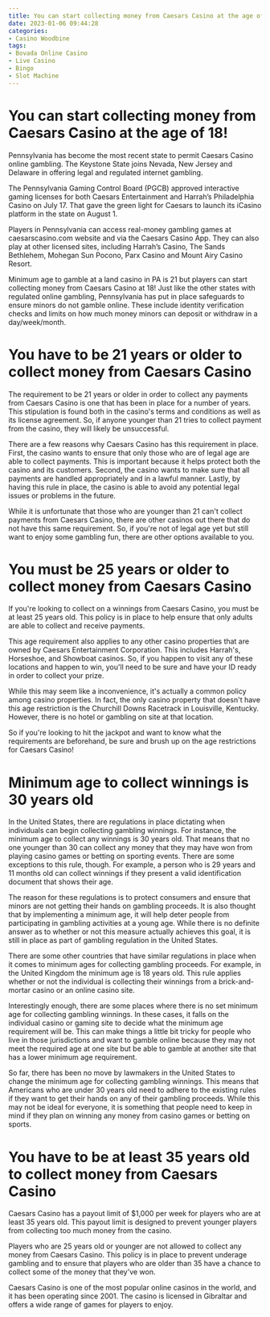 ```yaml
---
title: You can start collecting money from Caesars Casino at the age of 18! 
date: 2023-01-06 09:44:28
categories:
- Casino Woodbine
tags:
- Bovada Online Casino
- Live Casino
- Bingo
- Slot Machine
---
```



#  You can start collecting money from Caesars Casino at the age of 18! 

Pennsylvania has become the most recent state to permit Caesars Casino online gambling. The Keystone State joins Nevada, New Jersey and Delaware in offering legal and regulated internet gambling.

The Pennsylvania Gaming Control Board (PGCB) approved interactive gaming licenses for both Caesars Entertainment and Harrah’s Philadelphia Casino on July 17. That gave the green light for Caesars to launch its iCasino platform in the state on August 1.

Players in Pennsylvania can access real-money gambling games at caesarscasino.com website and via the Caesars Casino App. They can also play at other licensed sites, including Harrah’s Casino, The Sands Bethlehem, Mohegan Sun Pocono, Parx Casino and Mount Airy Casino Resort.

Minimum age to gamble at a land casino in PA is 21 but players can start collecting money from Caesars Casino at 18! Just like the other states with regulated online gambling, Pennsylvania has put in place safeguards to ensure minors do not gamble online. These include identity verification checks and limits on how much money minors can deposit or withdraw in a day/week/month.

#  You have to be 21 years or older to collect money from Caesars Casino 
The requirement to be 21 years or older in order to collect any payments from Caesars Casino is one that has been in place for a number of years. This stipulation is found both in the casino's terms and conditions as well as its license agreement. So, if anyone younger than 21 tries to collect payment from the casino, they will likely be unsuccessful.

There are a few reasons why Caesars Casino has this requirement in place. First, the casino wants to ensure that only those who are of legal age are able to collect payments. This is important because it helps protect both the casino and its customers. Second, the casino wants to make sure that all payments are handled appropriately and in a lawful manner. Lastly, by having this rule in place, the casino is able to avoid any potential legal issues or problems in the future.

While it is unfortunate that those who are younger than 21 can't collect payments from Caesars Casino, there are other casinos out there that do not have this same requirement. So, if you're not of legal age yet but still want to enjoy some gambling fun, there are other options available to you.

#  You must be 25 years or older to collect money from Caesars Casino 

If you're looking to collect on a winnings from Caesars Casino, you must be at least 25 years old. This policy is in place to help ensure that only adults are able to collect and receive payments.

This age requirement also applies to any other casino properties that are owned by Caesars Entertainment Corporation. This includes Harrah's, Horseshoe, and Showboat casinos. So, if you happen to visit any of these locations and happen to win, you'll need to be sure and have your ID ready in order to collect your prize.

While this may seem like a inconvenience, it's actually a common policy among casino properties. In fact, the only casino property that doesn't have this age restriction is the Churchill Downs Racetrack in Louisville, Kentucky. However, there is no hotel or gambling on site at that location. 

So if you're looking to hit the jackpot and want to know what the requirements are beforehand, be sure and brush up on the age restrictions for Caesars Casino!

#  Minimum age to collect winnings is 30 years old 

In the United States, there are regulations in place dictating when individuals can begin collecting gambling winnings. For instance, the minimum age to collect any winnings is 30 years old. That means that no one younger than 30 can collect any money that they may have won from playing casino games or betting on sporting events. There are some exceptions to this rule, though. For example, a person who is 29 years and 11 months old can collect winnings if they present a valid identification document that shows their age. 

The reason for these regulations is to protect consumers and ensure that minors are not getting their hands on gambling proceeds. It is also thought that by implementing a minimum age, it will help deter people from participating in gambling activities at a young age. While there is no definite answer as to whether or not this measure actually achieves this goal, it is still in place as part of gambling regulation in the United States. 

There are some other countries that have similar regulations in place when it comes to minimum ages for collecting gambling proceeds. For example, in the United Kingdom the minimum age is 18 years old. This rule applies whether or not the individual is collecting their winnings from a brick-and-mortar casino or an online casino site. 

Interestingly enough, there are some places where there is no set minimum age for collecting gambling winnings. In these cases, it falls on the individual casino or gaming site to decide what the minimum age requirement will be. This can make things a little bit tricky for people who live in those jurisdictions and want to gamble online because they may not meet the required age at one site but be able to gamble at another site that has a lower minimum age requirement. 

So far, there has been no move by lawmakers in the United States to change the minimum age for collecting gambling winnings. This means that Americans who are under 30 years old need to adhere to the existing rules if they want to get their hands on any of their gambling proceeds. While this may not be ideal for everyone, it is something that people need to keep in mind if they plan on winning any money from casino games or betting on sports.

#  You have to be at least 35 years old to collect money from Caesars Casino

Caesars Casino has a payout limit of $1,000 per week for players who are at least 35 years old. This payout limit is designed to prevent younger players from collecting too much money from the casino.

Players who are 25 years old or younger are not allowed to collect any money from Caesars Casino. This policy is in place to prevent underage gambling and to ensure that players who are older than 35 have a chance to collect some of the money that they've won.

Caesars Casino is one of the most popular online casinos in the world, and it has been operating since 2001. The casino is licensed in Gibraltar and offers a wide range of games for players to enjoy.